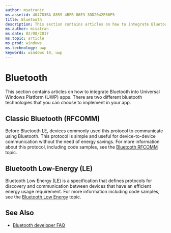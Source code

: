 ```yaml
---
author: msatranjr
ms.assetid: 404783BA-8859-4BFB-86E3-3DD2042E66F5
title: Bluetooth
description: This section contains articles on how to integrate Bluetooth into Universal Windows Platform (UWP) apps, including how to use RFCOMM, GATT, and Low Energy (LE) Advertisements.
ms.author: misatran
ms.date: 02/08/2017
ms.topic: article
ms.prod: windows
ms.technology: uwp
keywords: windows 10, uwp
---
```


# Bluetooth
This section contains articles on how to integrate Bluetooth into Universal Windows Platform (UWP) apps. There are two different bluetooth technologies that you can choose to implement in your app.

## Classic Bluetooth (RFCOMM)
Before Bluetooth LE, devices commonly used this protocol to communicate using Bluetooth. This protocol is simple and useful for device-to-device communication without the need of energy savings. For more information about this protocol, including code samples, see the [Bluetooth RFCOMM](send-or-receive-files-with-rfcomm.md) topic.

## Bluetooth Low-Energy (LE)
Bluetooth Low Energy (LE) is a specification that defines protocols for discovery and communication between devices that have an efficient energy usage requirement. For more information including code samples, see the [Bluetooth Low Energy](bluetooth-low-energy-overview.md) topic.

## See Also
- [Bluetooth developer FAQ](bluetooth-dev-faq.md)
